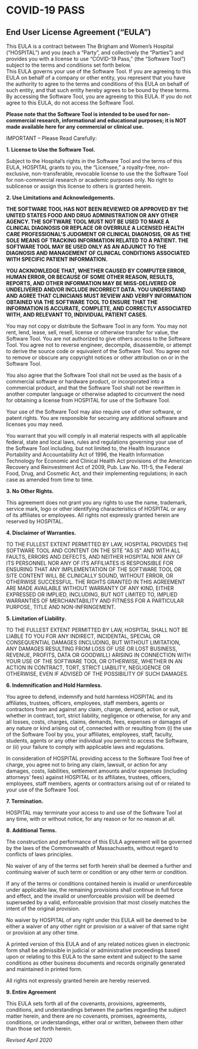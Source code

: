 # COVID-19 PASS

## End User License Agreement  (“EULA”)

This EULA is a contract between The Brigham and Women’s Hospital (“HOSPITAL”) and you (each a “Party”, and collectively the “Parties”) and provides you with a license to use “COVID-19 Pass,” (the “Software Tool”) subject to the terms and conditions set forth below.  
This EULA governs your use of the Software Tool. If you are agreeing to this EULA on behalf of a company or other entity, you represent that you have the authority to agree to the terms and conditions of this EULA on behalf of such entity, and that such entity hereby agrees to be bound by these terms.  By accessing the Software Tool, you are agreeing to this EULA.  If you do not agree to this EULA, do not access the Software Tool.

**Please note that the Software Tool is intended to be used for non-commercial research, informational and educational purposes; it is NOT made available here for any commercial or clinical use.**


IMPORTANT – Please Read Carefully:

**1.	License to Use the Software Tool.**

Subject to the Hospital’s rights in the Software Tool and the terms of this EULA, HOSPITAL grants to you, the “Licensee,” a royalty-free, non-exclusive, non-transferable, revocable license to use the the Software Tool for non-commercial research or academic purposes only.  No right to sublicense or assign this license to others is granted herein.

**2.	Use Limitations and Acknowledgements.**

**THE SOFTWARE TOOL HAS NOT BEEN REVIEWED OR APPROVED BY THE UNITED STATES FOOD AND DRUG ADMINISTRATION OR ANY OTHER AGENCY.  THE SOFTWARE TOOL MUST NOT BE USED TO MAKE A CLINICAL DIAGNOSIS OR REPLACE OR OVERRULE A LICENSED HEALTH CARE PROFESSIONAL'S JUDGMENT OR CLINICAL DIAGNOSIS, OR AS THE SOLE MEANS OF TRACKING INFORMATION RELATED TO A PATIENT. THE SOFTWARE TOOL MAY BE USED ONLY AS AN ADJUNCT TO THE DIAGNOSIS AND MANAGEMENT OF CLINICAL CONDITIONS ASSOCIATED WITH SPECIFIC PATIENT INFORMATION.**

**YOU ACKNOWLEDGE THAT, WHETHER CAUSED BY COMPUTER ERROR, HUMAN ERROR, OR BECAUSE OF SOME OTHER REASON, RESULTS, REPORTS, AND OTHER INFORMATION MAY BE MISS-DELIVERED OR UNDELIVERED AND/OR INCLUDE INCORRECT DATA.  YOU UNDERSTAND AND AGREE THAT CLINICIANS MUST REVIEW AND VERIFY INFORMATION OBTAINED VIA THE SOFTWARE TOOL TO ENSURE THAT THE INFORMATION IS ACCURATE, COMPLETE, AND CORRECTLY ASSOCIATED WITH, AND RELEVANT TO, INDIVIDUAL PATIENT CASES.**

You may not copy or distribute the Software Tool in any form.  You may not rent, lend, lease, sell, resell, license or otherwise transfer for value, the Software Tool.  You are not authorized to give others access to the Software Tool.  You agree not to reverse engineer, decompile, disassemble, or attempt to derive the source code or equivalent of the Software Tool.  You agree not to remove or obscure any copyright notices or other attribution on or in the Software Tool.

You also agree that the Software Tool shall not be used as the basis of a commercial software or hardware product, or incorporated into a commercial product, and that the Software Tool shall not be rewritten in another computer language or otherwise adapted to circumvent the need for obtaining a license from HOSPITAL for use of the Software Tool.

Your use of the Software Tool may also require use of other software, or patent rights. You are responsible for securing any additional software and licenses you may need.

You warrant that you will comply in all material respects with all applicable federal, state and local laws, rules and regulations governing your use of the Software Tool including, but not limited to, the Health Insurance Portability and Accountability Act of 1996, the Health Information Technology for Economic and Clinical Health Act provisions of the American Recovery and Reinvestment Act of 2009, Pub. Law No. 111-5, the Federal Food, Drug, and Cosmetic Act, and their implementing regulations; in each case as amended from time to time.

**3.	No Other Rights.**

This agreement does not grant you any rights to use the name, trademark, service mark, logo or other identifying characteristics of HOSPITAL or any of its affiliates or employees.  All rights not expressly granted herein are reserved by HOSPITAL.

**4.	Disclaimer of Warranties.**

TO THE FULLEST EXTENT PERMITTED BY LAW, HOSPITAL PROVIDES THE SOFTWARE TOOL AND CONTENT ON THE SITE "AS IS" AND WITH ALL FAULTS, ERRORS AND DEFECTS, AND NEITHER HOSPITAL NOR ANY OF ITS PERSONNEL NOR ANY OF ITS AFFILIATES IS RESPONSIBLE FOR ENSURING THAT ANY IMPLEMENTATION OF THE SOFTWARE TOOL OR SITE CONTENT WILL BE CLINICALLY SOUND, WITHOUT ERROR, OR OTHERWISE SUCCESSFUL. THE RIGHTS GRANTED IN THIS AGREEMENT ARE MADE AVAILABLE WITHOUT WARRANTY OF ANY KIND, EITHER EXPRESSED OR IMPLIED, INCLUDING, BUT NOT LIMITED TO, IMPLIED WARRANTIES OF MERCHANTABILITY AND FITNESS FOR A PARTICULAR PURPOSE, TITLE AND NON-INFRINGEMENT.

**5.	Limitation of Liability.**

TO THE FULLEST EXTENT PERMITTED BY LAW, HOSPITAL SHALL NOT BE LIABLE TO YOU FOR ANY INDIRECT, INCIDENTAL, SPECIAL OR CONSEQUENTIAL DAMAGES (INCLUDING, BUT WITHOUT LIMITATION, ANY DAMAGES RESULTING FROM LOSS OF USE OR LOST BUSINESS, REVENUE, PROFITS, DATA OR GOODWILL) ARISING IN CONNECTION WITH YOUR USE OF THE SOFTWARE TOOL OR OTHERWISE, WHETHER IN AN ACTION IN CONTRACT, TORT, STRICT LIABILITY, NEGLIGENCE OR OTHERWISE, EVEN IF ADVISED OF THE POSSIBILITY OF SUCH DAMAGES.

**6.	Indemnification and Hold Harmless.**

You agree to defend, indemnify and hold harmless HOSPITAL and its affiliates, trustees, officers, employees, staff members, agents or contractors from and against any claim, charge, demand, action or suit, whether in contract, tort, strict liability, negligence or otherwise, for any and all losses, costs, charges, claims, demands, fees, expenses or damages of any nature or kind arising out of, connected with or resulting from (i) the use of the Software Tool by you, your affiliates, employees, staff, faculty, students, agents or any other individual you permit to access the Software, or (ii) your failure to comply with applicable laws and regulations.

In consideration of HOSPITAL providing access to the Software Tool free of charge, you agree not to bring any claim, lawsuit, or action for any damages, costs, liabilities, settlement amounts and/or expenses (including attorneys’ fees) against HOSPITAL or its affiliates, trustees, officers, employees, staff members, agents or contractors arising out of or related to your use of the Software Tool.

**7.	Termination.**

HOSPITAL may terminate your access to and use of the Software Tool at any time, with or without notice, for any reason or for no reason at all.  

**8.	Additional Terms.**

The construction and performance of this EULA agreement will be governed by the laws of the Commonwealth of Massachusetts, without regard to conflicts of laws principles. 

No waiver of any of the terms set forth herein shall be deemed a further and continuing waiver of such term or condition or any other term or condition.

If any of the terms or conditions contained herein is invalid or unenforceable under applicable law, the remaining provisions shall continue in full force and effect, and the invalid or unenforceable provision will be deemed superseded by a valid, enforceable provision that most closely matches the intent of the original provision.

No waiver by HOSPITAL of any right under this EULA will be deemed to be either a waiver of any other right or provision or a waiver of that same right or provision at any other time.

A printed version of this EULA and of any related notices given in electronic form shall be admissible in judicial or administrative proceedings based upon or relating to this EULA to the same extent and subject to the same conditions as other business documents and records originally generated and maintained in printed form.

All rights not expressly granted herein are hereby reserved.

**9.	Entire Agreement**

This EULA sets forth all of the covenants, provisions, agreements, conditions, and understandings between the parties regarding the subject matter herein, and there are no covenants, promises, agreements, conditions, or understandings, either oral or written, between them other than those set forth herein.

_Revised April 2020_


                                                                                                                  
